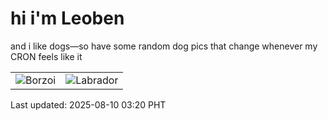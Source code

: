 # hi i'm Leoben

and i like dogs—so have some random dog pics that change whenever my CRON feels like it

|  |  |
|--------|----------|
| ![Borzoi](https://random-dog-vercel.vercel.app/api/random-borzoi?v=1754767200) | ![Labrador](https://random-dog-vercel.vercel.app/api/random-labrador?v=1754767200) |

Last updated: 2025-08-10 03:20 PHT
